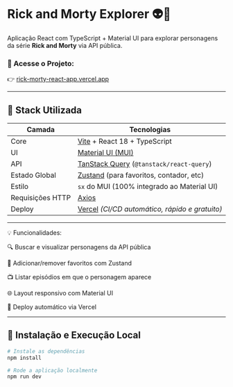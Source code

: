 # Rick and Morty Explorer 👽🚀

Aplicação React com TypeScript + Material UI para explorar personagens da série **Rick and Morty** via API pública.

### 🔗 Acesse o Projeto:
👉 [rick-morty-react-app.vercel.app](https://rick-morty-react-app.vercel.app/)

---

## 🧠 Stack Utilizada

| Camada           | Tecnologias                                                                                                                                 |
|------------------|----------------------------------------------------------------------------------------------------------------------------------------------|
| Core             | [Vite](https://vitejs.dev/) + React 18 + TypeScript                                                                                         |
| UI               | [Material UI (MUI)](https://mui.com/)                                                                                                       |
| API              | [TanStack Query](https://tanstack.com/query/latest) (`@tanstack/react-query`)                                                              |
| Estado Global    | [Zustand](https://zustand-demo.pmnd.rs/) (para favoritos, contador, etc)                                                                   |
| Estilo           | `sx` do MUI (100% integrado ao Material UI)                                                                                 |
| Requisições HTTP | [Axios](https://axios-http.com/)                                                                                                            |
| Deploy           | [Vercel](https://vercel.com/) *(CI/CD automático, rápido e gratuito)*                                                                      |

---

💡 Funcionalidades:

🔍 Buscar e visualizar personagens da API pública

💖 Adicionar/remover favoritos com Zustand

📺 Listar episódios em que o personagem aparece

🌐 Layout responsivo com Material UI

🚀 Deploy automático via Vercel

---

## 🧪 Instalação e Execução Local

```bash
# Instale as dependências
npm install

# Rode a aplicação localmente
npm run dev
```
